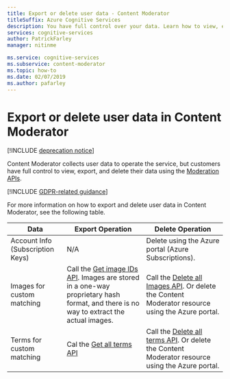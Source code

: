 ```yaml
---
title: Export or delete user data - Content Moderator
titleSuffix: Azure Cognitive Services
description: You have full control over your data. Learn how to view, export or delete your data in Content Moderator.
services: cognitive-services
author: PatrickFarley
manager: nitinme

ms.service: cognitive-services
ms.subservice: content-moderator
ms.topic: how-to
ms.date: 02/07/2019
ms.author: pafarley
---
```


# Export or delete user data in Content Moderator

[!INCLUDE [deprecation notice](includes/tool-deprecation.md)]

Content Moderator collects user data to operate the service, but customers have full control to view, export, and delete their data using the [Moderation APIs](./api-reference.md).

[!INCLUDE [GDPR-related guidance](../../../includes/gdpr-intro-sentence.md)]

For more information on how to export and delete user data in Content Moderator, see the following table.

| Data | Export Operation | Delete Operation |
| ---- | ---------------- | ---------------- |
| Account Info (Subscription Keys) | N/A | Delete using the Azure portal (Azure Subscriptions). |
| Images for custom matching | Call the [Get image IDs API](https://westus.dev.cognitive.microsoft.com/docs/services/57cf755e3f9b070c105bd2c2/operations/57cf755e3f9b070868a1f676). Images are stored in a one-way proprietary hash format, and there is no way to extract the actual images. | Call the [Delete all Images API](https://westus.dev.cognitive.microsoft.com/docs/services/57cf755e3f9b070c105bd2c2/operations/57cf755e3f9b070868a1f686). Or delete the Content Moderator resource using the Azure portal. |
| Terms for custom matching	| Cal the [Get all terms API](https://westus.dev.cognitive.microsoft.com/docs/services/57cf755e3f9b070c105bd2c2/operations/57cf755e3f9b070868a1f67e) | Call the [Delete all terms API](https://westus.dev.cognitive.microsoft.com/docs/services/57cf755e3f9b070c105bd2c2/operations/57cf755e3f9b070868a1f67d). Or delete the Content Moderator resource using the Azure portal. |